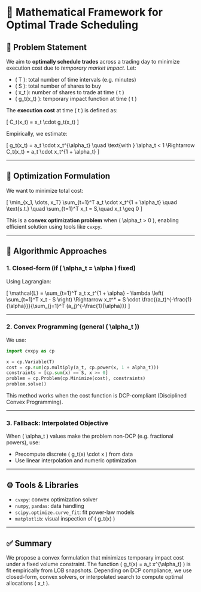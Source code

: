 
# 🧮 Mathematical Framework for Optimal Trade Scheduling

## 🎯 Problem Statement

We aim to **optimally schedule trades** across a trading day to minimize execution cost due to *temporary market impact*. Let:

- \( T \): total number of time intervals (e.g. minutes)
- \( S \): total number of shares to buy
- \( x_t \): number of shares to trade at time \( t \)
- \( g_t(x_t) \): temporary impact function at time \( t \)

The **execution cost** at time \( t \) is defined as:

\[
C_t(x_t) = x_t \cdot g_t(x_t)
\]

Empirically, we estimate:

\[
g_t(x_t) = a_t \cdot x_t^{\alpha_t} \quad \text{with } \alpha_t < 1
\Rightarrow C_t(x_t) = a_t \cdot x_t^{1 + \alpha_t}
\]

---

## 🔢 Optimization Formulation

We want to minimize total cost:

\[
\min_{x_1, \dots, x_T} \sum_{t=1}^T a_t \cdot x_t^{1 + \alpha_t}
\quad \text{s.t.} \quad \sum_{t=1}^T x_t = S,\quad x_t \geq 0
\]

This is a **convex optimization problem** when \( \alpha_t > 0 \), enabling efficient solution using tools like `cvxpy`.

---

## 🧠 Algorithmic Approaches

### 1. **Closed-form (if \( \alpha_t = \alpha \) fixed)**

Using Lagrangian:

\[
\mathcal{L} = \sum_{t=1}^T a_t x_t^{1 + \alpha} - \lambda \left( \sum_{t=1}^T x_t - S \right)
\Rightarrow
x_t^* = S \cdot \frac{(a_t)^{-\frac{1}{\alpha}}}{\sum_{j=1}^T (a_j)^{-\frac{1}{\alpha}}}
\]

---

### 2. **Convex Programming (general \( \alpha_t \))**

We use:

```python
import cvxpy as cp

x = cp.Variable(T)
cost = cp.sum(cp.multiply(a_t, cp.power(x, 1 + alpha_t)))
constraints = [cp.sum(x) == S, x >= 0]
problem = cp.Problem(cp.Minimize(cost), constraints)
problem.solve()
```

This method works when the cost function is DCP-compliant (Disciplined Convex Programming).

---

### 3. **Fallback: Interpolated Objective**

When \( \alpha_t \) values make the problem non-DCP (e.g. fractional powers), use:

- Precompute discrete \( g_t(x) \cdot x \) from data
- Use linear interpolation and numeric optimization

---

## ⚙️ Tools & Libraries

- `cvxpy`: convex optimization solver
- `numpy`, `pandas`: data handling
- `scipy.optimize.curve_fit`: fit power-law models
- `matplotlib`: visual inspection of \( g_t(x) \)

---

## ✅ Summary

We propose a convex formulation that minimizes temporary impact cost under a fixed volume constraint. The function \( g_t(x) = a_t x^{\alpha_t} \) is fit empirically from LOB snapshots. Depending on DCP compliance, we use closed-form, convex solvers, or interpolated search to compute optimal allocations \( x_t \).

